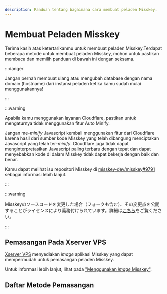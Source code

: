 ```yaml
---
description: Panduan tentang bagaimana cara membuat peladen Misskey.
---
```


# Membuat Peladen Misskey

Terima kasih atas ketertarikanmu untuk membuat peladen Misskey.Terdapat beberapa metode untuk membuat peladen Misskey, mohon untuk pastikan membaca dan memilih panduan di bawah ini dengan seksama.

:::danger

Jangan pernah membuat ulang atau mengubah database dengan nama domain (hostname) dari instansi peladen ketika kamu sudah mulai menggunakannya!

:::

:::warning

Apabila kamu menggunakan layanan Cloudflare, pastikan untuk mengaturnya tidak menggunakan fitur Auto Minify.

Jangan me-_minify_ Javascript kembali menggunakan fitur dari Cloudflare karena hasil dari sumber kode Misskey yang telah dibangung menciptakan Javascript yang telah ter-_minify_. Cloudflare juga tidak dapat menginterpretasikan Javascript paling terbaru dengan tepat dan dapat menyebabkan kode di dalam Misskey tidak dapat bekerja dengan baik dan benar.

Kamu dapat melihat isu repositori Misskey di [misskey-dev/misskey#9791](https://github.com/misskey-dev/misskey/issues/9791) sebagai informasi lebih lanjut.

:::

:::warning

Misskeyのソースコードを変更した場合（フォークも含む）、その変更点を公開することがライセンスにより義務付けられています。詳細は[こちら](/docs/for-admin/install/resources/forking/)をご覧ください。

:::

## Pemasangan Pada Xserver VPS

[Xserver VPS](https://vps.xserver.ne.jp/) menyediakan _image_ aplikasi Misskey yang dapat mempermudah untuk pemasangan peladen Misskey.

Untuk informasi lebih lanjut, lihat pada ["Menggunakan _image_ Misskey"](https://vps.xserver.ne.jp/support/manual/man_server_app_use_misskey.php).

## Daftar Metode Pemasangan

<MkIndex />
